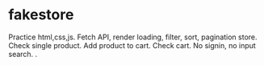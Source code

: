 # fakestore
Practice html,css,js. 
Fetch API, render loading, filter, sort, pagination store. 
Check single product. 
Add product to cart. Check cart.
No signin, no input search.
.
